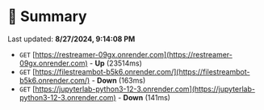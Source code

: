 # 📖 Summary
Last updated: **8/27/2024, 9:14:08 PM**

- `GET` [https://restreamer-09gx.onrender.com](https://restreamer-09gx.onrender.com) - **Up** (23514ms)
- `GET` [https://filestreambot-b5k6.onrender.com/](https://filestreambot-b5k6.onrender.com/) - **Down** (163ms)
- `GET` [https://jupyterlab-python3-12-3.onrender.com](https://jupyterlab-python3-12-3.onrender.com) - **Down** (141ms)
